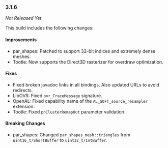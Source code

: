 ### 3.1.6

_Not Released Yet_

This build includes the following changes:

#### Improvements

- par_shapes: Patched to support 32-bit indices and extremely dense meshes.
- Tootle: Now supports the Direct3D rasterizer for overdraw optimization.

#### Fixes

- Fixed broken javadoc links in all bindings. Also updated URLs to avoid redirects.
- LibOVR: Fixed `ovr_TraceMessage` signature. 
- OpenAL: Fixed capability name of the `AL_SOFT_source_resampler` extension.
- Tootle: Fixed `pnClusterRemapOut` parameter validation

#### Breaking Changes

- par_shapes: Changed `par_shapes_mesh::triangles` from `uint16_t/ShortBuffer` to `uint32_t/IntBuffer`. 